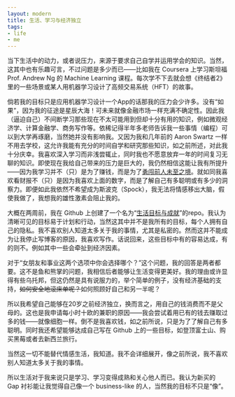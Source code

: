 ```yaml
---
layout: modern
title: 生活、学习与经济独立
tags:
- life
- me
---
```


当下生活中的动力，或者说压力，来源于要求自己自学并运用学会的知识。当然，这其中也有乐趣可言，不过问题是多少而已——比如我在 Coursera 上学习斯坦福 Prof. Andrew Ng 的 Machine Learning 课程。每次学不下去就会想《终结者2》里的一些场景或某人用机器学习设计了高频交易系统（HFT）的故事。

倘若我的目标只是应用机器学习设计一个App的话那我的压力会少许多。没有“如果”，因为我的征途是星辰大海！可未来就像金融市场一样充满不确定性。因此我（逼迫自己）不间断学习那些现在不太可能用到但却十分有用的知识，例如微观经济学、计算金融学、商务写作等。依稀记得半年多老师告诉我一些事情（编程）可以到大学再琢磨，当然她并没有影响我。又因为我和几年前的 Aaron Swartz 一样不用去学校，这允许我能有充分的时间自学和研究那些知识，如之前所述，对此我十分庆幸。我喜欢深入学习而非浅尝辄止，同时我也不愿意放弃一年的时间复习无聊的知识。即使现在我给自己带来的压力是巨大的，我仍然相信这能让我有所提升——因为我学习并不（只）是为了赚钱，而是为了[勇闯前人未至之境](http://en.wikipedia.org/wiki/Where_no_man_has_gone_before)。就如同我喜欢看财报不（只）是因为我喜欢上面的数字，而是了解自己有多聪明或有多少的洞察力。即便如此我依然不希望成为斯波克（Spock），我无法将情感移出大脑，假使我做了，我想我的雄性激素会阻止我的。

大概在两周前，我在 Github 上创建了一个名为“[生活目标与成就](https://github.com/guojing0/Life-Goals-and-Accomplishments)”的repo。我认为清晰可见的目标易于计划和行动，当然这其中并不是我所有的目标，每个人拥有自己的隐私。我不喜欢别人知道太多关于我的事情，尤其是私密的。然而这并不能成为让我停止写博客的原因，我喜欢写作。话说回来，这些目标中有的容易达成，有的则不。例如其中一些会牵扯到经济因素。

对于“女朋友和事业这两个选项中你会选择哪个？”这个问题，我的回答是两者都要。这不是鱼和熊掌的问题，我相信后者能够让生活变得更美好。我的理由或许显得有些乌托邦，但这仍然是具有说服力的，举个简单的例子，没有经济基础的支持，<s>如何安全地滚床单呢？</s>如何照顾好自己和另一半呢？

所以我希望自己能够在20岁之前经济独立，换而言之，用自己的钱消费而不是父母的。这也是我申请每小时十欧的兼职的原因——我会尝试着用已有的钱去赚取过多的钱——就像细胞一样。倒不是我喜欢钱，如之前所说，只是为了了解自己有多聪明。同时我还希望能够达成自己写在 Github 上的一些目标，如登顶富士山、购买黑莓或者去新西兰旅行。

当然这一切不能替代情感生活，我知道。我不会详细展开，像之前所说，我不喜欢别人知道太多关于我的事情。

所以生活对于我来说只是学习、学习变得成熟和关心他人而已。我认为新买的 Gap 衬衫能让我觉得自己像一个 business-like 的人，当然我的目标不只是“像”。